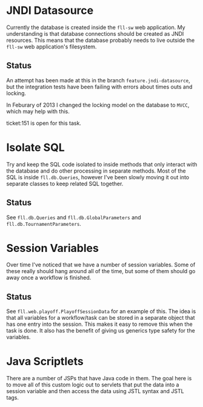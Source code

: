 JNDI Datasource
===============

Currently the database is created inside the `fll-sw` web application. My understanding is that database connections should be created as JNDI resources. This means that the database probably needs to live outside the `fll-sw` web application's filesystem. 

Status
------
An attempt has been made at this in the branch `feature.jndi-datasource`, but the integration tests have been failing with errors about times outs and locking.

In Feburary of 2013 I changed the locking model on the database to `MVCC`, which may help with this.

ticket:151 is open for this task.


Isolate SQL
===========
Try and keep the SQL code isolated to inside methods that only interact with the database and do other processing in separate methods. Most of the SQL is inside `fll.db.Queries`, however I've been slowly moving it out into separate classes to keep related SQL together.

Status
-------
See `fll.db.Queries` and `fll.db.GlobalParameters` and `fll.db.TournamentParameters`.


Session Variables
=================
Over time I've noticed that we have a number of session variables. Some of these really should hang around all of the time, but some of them should go away once a workflow is finished. 

Status
-------
See `fll.web.playoff.PlayoffSessionData` for an example of this. The idea is that all variables for a workflow/task can be stored in a separate object that has one entry into the session. This makes it easy to remove this when the task is done. It also has the benefit of giving us generics type safety for the variables.


Java Scriptlets
===============
There are a number of JSPs that have Java code in them. The goal here is to move all of this custom logic out to servlets that put the data into a session variable and then access the data using JSTL syntax and JSTL tags.

